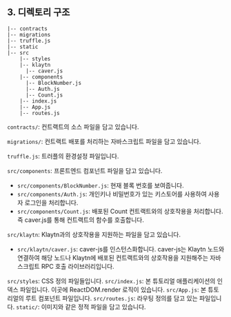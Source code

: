 ## 3. 디렉토리 구조 <a id="3-directory-structure"></a>
```
|-- contracts
|-- migrations
|-- truffle.js
|-- static  
|-- src  
    |-- styles
    |-- klaytn
      |-- caver.js
    |-- components
      |-- BlockNumber.js
      |-- Auth.js
      |-- Count.js
    |-- index.js
    |-- App.js
    |-- routes.js
```

`contracts/`: 컨트랙트의 소스 파일을 담고 있습니다.

`migrations/`: 컨트랙트 배포를 처리하는 자바스크립트 파일을 담고 있습니다.

`truffle.js`: 트러플의 환경설정 파일입니다.


`src/components`: 프론트엔드 컴포넌트 파일을 담고 있습니다.
* `src/components/BlockNumber.js`: 현재 블록 번호를 보여줍니다.
* `src/components/Auth.js`: 개인키나 비밀번호가 있는 키스토어를 사용하여 사용자 로그인을 처리합니다.
* `src/components/Count.js`: 배포된 Count 컨트랙트와의 상호작용을 처리합니다. 즉 caver.js를 통해 컨트랙트의 함수를 호출합니다.

`src/klaytn`: Klaytn과의 상호작용을 지원하는 파일을 담고 있습니다.
* `src/klaytn/caver.js`: caver-js를 인스턴스화합니다. caver-js는 Klaytn 노드와 연결하여 해당 노드나 Klaytn에 배포된 컨트랙트와의 상호작용을 지원해주는 자바스크립트 RPC 호출 라이브러리입니다.

`src/styles`: CSS 정의 파일들입니다. `src/index.js`: 본 튜토리얼 애플리케이션의 인덱스 파일입니다. 이곳에 ReactDOM.render 로직이 있습니다. `src/App.js`: 본 튜토리얼의 루트 컴포넌트 파일입니다. `src/routes.js`: 라우팅 정의를 담고 있는 파일입니다. `static/`: 이미지와 같은 정적 파일을 담고 있습니다.
